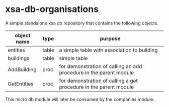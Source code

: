 # xsa-db-organisations
A simple standalone xsa db repository that contains the following objects.

|object name| type | purpose |
|----------|-----|---------|
| entities |table| a simple table with association to building|
| buildings |table| simple table |
| AddBuilding |proc| for demonstration of calling an add procedure in the parent module|
| GetEntities |proc| for demonstration of calling a get procedure in the parent module|

This micro db module will later be consumed by the companies module.
